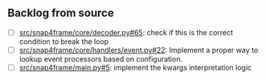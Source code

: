 ## Backlog from source

- [ ] [src/snap4frame/core/decoder.py#65](src/snap4frame/core/decoder.py#L65): check if this is the correct condition to break the loop
- [ ] [src/snap4frame/core/handlers/event.py#22](src/snap4frame/core/handlers/event.py#L22): Implement a proper way to lookup event processors based on configuration.
- [ ] [src/snap4frame/main.py#5](src/snap4frame/main.py#L5): implement the kwargs interpretation logic
